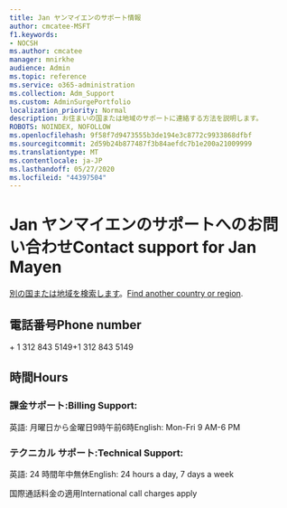 ```yaml
---
title: Jan ヤンマイエンのサポート情報
author: cmcatee-MSFT
f1.keywords:
- NOCSH
ms.author: cmcatee
manager: mnirkhe
audience: Admin
ms.topic: reference
ms.service: o365-administration
ms.collection: Adm_Support
ms.custom: AdminSurgePortfolio
localization_priority: Normal
description: お住まいの国または地域のサポートに連絡する方法を説明します。
ROBOTS: NOINDEX, NOFOLLOW
ms.openlocfilehash: 9f58f7d9473555b3de194e3c8772c9933868dfbf
ms.sourcegitcommit: 2d59b24b877487f3b84aefdc7b1e200a21009999
ms.translationtype: MT
ms.contentlocale: ja-JP
ms.lasthandoff: 05/27/2020
ms.locfileid: "44397504"
---
```

# <a name="contact-support-for-jan-mayen"></a><span data-ttu-id="baec9-103">Jan ヤンマイエンのサポートへのお問い合わせ</span><span class="sxs-lookup"><span data-stu-id="baec9-103">Contact support for Jan Mayen</span></span>

<span data-ttu-id="baec9-104">[別の国または地域を検索します](../contact-support-for-business-products.md)。</span><span class="sxs-lookup"><span data-stu-id="baec9-104">[Find another country or region](../contact-support-for-business-products.md).</span></span>

## <a name="phone-number"></a><span data-ttu-id="baec9-105">電話番号</span><span class="sxs-lookup"><span data-stu-id="baec9-105">Phone number</span></span>
<span data-ttu-id="baec9-106">+ 1 312 843 5149</span><span class="sxs-lookup"><span data-stu-id="baec9-106">+1 312 843 5149</span></span>

## <a name="hours"></a><span data-ttu-id="baec9-107">時間</span><span class="sxs-lookup"><span data-stu-id="baec9-107">Hours</span></span>
### <a name="billing-support"></a><span data-ttu-id="baec9-108">課金サポート:</span><span class="sxs-lookup"><span data-stu-id="baec9-108">Billing Support:</span></span>

<span data-ttu-id="baec9-109">英語: 月曜日から金曜日9時午前6時</span><span class="sxs-lookup"><span data-stu-id="baec9-109">English: Mon-Fri 9 AM-6 PM</span></span>

### <a name="technical-support"></a><span data-ttu-id="baec9-110">テクニカル サポート:</span><span class="sxs-lookup"><span data-stu-id="baec9-110">Technical Support:</span></span>

<span data-ttu-id="baec9-111">英語: 24 時間年中無休</span><span class="sxs-lookup"><span data-stu-id="baec9-111">English: 24 hours a day, 7 days a week</span></span>

<span data-ttu-id="baec9-112">国際通話料金の適用</span><span class="sxs-lookup"><span data-stu-id="baec9-112">International call charges apply</span></span>
